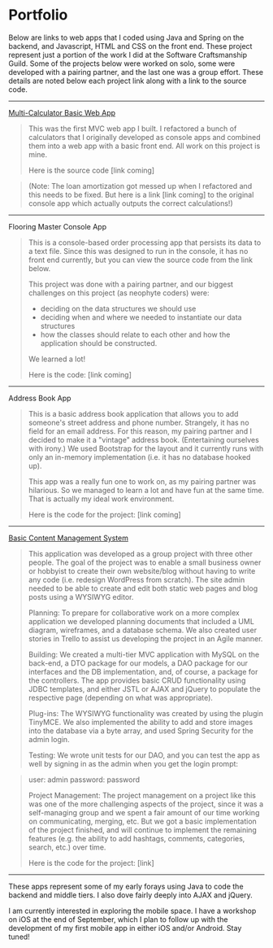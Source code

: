 


# Portfolio

Below are links to web apps that I coded using Java and Spring on the backend, and Javascript, HTML and CSS on the front end.  These project represent just a portion of the work I did at the Software Craftsmanship Guild.  Some of the projects below were worked on solo, some were developed with a pairing partner, and the last one was a group effort.  These details are noted below each project link along with a link to the source code.  


----------


  [Multi-Calculator Basic Web App](http://multicalculator-guildwork.rhcloud.com/) 

> This was the first MVC web app I built. I refactored a bunch of calculators that I originally developed as console apps and combined them into a web app with a basic front end.  All work on this project is mine. 
> 
> Here is the source code [link coming]

> (Note: The loan amortization got messed up when I refactored and this needs to be fixed. But here is a link [link coming] to the original console app which actually outputs the correct calculations!)


----------


 Flooring Master Console App 

> This is a console-based order processing app that persists its data to a text file.  Since this was designed to run in the console, it has no front end currently, but you can view the source code from the link below. 
> 
> This project was done with a pairing partner, and our biggest challenges on this project (as neophyte coders) were:
> 
> -  deciding on the data structures we should use
> - deciding when and where we needed to instantiate our data structures
> - how the classes should relate to each other and how the application should be constructed.  
> 
> We learned a lot!
> 
> Here is the code: [link coming]


----------


 Address Book App 

> This is a basic address book application that allows you to add someone's street address and phone number. Strangely, it has no field for an email address. For this reason, my pairing partner and I decided to make it a "vintage" address book.   (Entertaining ourselves with irony.) We used Bootstrap for the layout and it currently runs with only an in-memory implementation (i.e. it has no database hooked up). 
> 
> This app was a really fun one to work on, as my pairing partner was hilarious. So we managed to learn a lot and have fun at the same time. That is actually my ideal work environment. 
> 
> Here is the code for the project: [link coming]
> 


----------


 [Basic Content Management System](http://msblog-guildwork.rhcloud.com/) 
 
> This application was developed as a group project with three other people. The goal of the project was to enable a small business owner or hobbyist to create their own website/blog without having to write any code (i.e. redesign WordPress from scratch).  The site admin needed to be able to create and edit both static web pages and blog posts using a WYSIWYG editor.  
> 
> Planning:
> To prepare for collaborative work on a more complex application we developed planning documents that included a UML diagram, wireframes, and a database schema. We also created user stories in Trello to assist us developing the project in an Agile manner.
> 
> Building:
> We created a multi-tier MVC application with MySQL on the back-end, a DTO package for our models, a DAO package for our interfaces and the DB implementation, and, of course, a package for the controllers.  The app provides basic CRUD functionality using JDBC templates, and either JSTL or AJAX and jQuery to populate the respective page (depending on what was appropriate).  
> 
> Plug-ins:
> The WYSIWYG functionality was created by using the plugin TinyMCE. We also implemented the ability to add and store images into the database via a byte array, and used Spring Security for the admin login.  
> 
> Testing:
> We wrote unit tests for our DAO, and you can test the app as well by signing in as the admin when you get the login prompt:

> user: admin
> password: password
> 
> Project Management:
> The project management on a project like this was one of the more challenging aspects of the project, since it was a self-managing group and we spent a fair amount of our time working on communicating, merging, etc. But we got a basic implementation of the project finished, and will continue to implement the remaining features (e.g. the ability to add hashtags, comments, categories, search, etc.) over time.
> 
> Here is the code for the project: [link]


----------


These apps represent some of my early forays using Java to code  the backend and middle tiers. I also dove fairly deeply into AJAX and jQuery.  

I am currently interested in exploring the mobile space. I have a workshop on iOS at the end of September, which I plan to follow up with the development of my first mobile app in either iOS and/or Android.  Stay tuned! 

